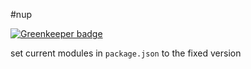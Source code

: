 #nup

[![Greenkeeper badge](https://badges.greenkeeper.io/zhuangya/nup.svg)](https://greenkeeper.io/)

set current modules in `package.json` to the fixed version
